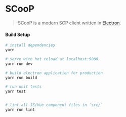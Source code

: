 # SCooP

> SCooP is a modern SCP client written in [Electron](https://github.com/electron/electron).

#### Build Setup

``` bash
# install dependencies
yarn

# serve with hot reload at localhost:9080
yarn run dev

# build electron application for production
yarn run build

# run unit tests
yarn test


# lint all JS/Vue component files in `src/`
yarn run lint

```
